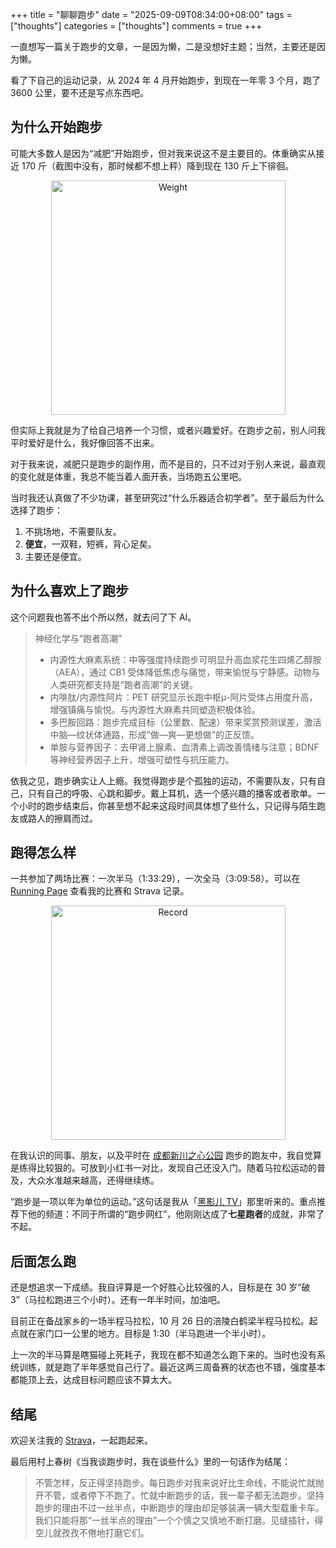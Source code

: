 +++
title = "聊聊跑步"
date = "2025-09-09T08:34:00+08:00"
tags = ["thoughts"]
categories = ["thoughts"]
comments = true
+++

一直想写一篇关于跑步的文章，一是因为懒，二是没想好主题；当然，主要还是因为懒。

看了下自己的运动记录，从 2024 年 4 月开始跑步，到现在一年零 3 个月，跑了 3600 公里，要不还是写点东西吧。

## 为什么开始跑步

可能大多数人是因为“减肥”开始跑步，但对我来说这不是主要目的。体重确实从接近 170 斤（截图中没有，那时候都不想上秤）降到现在 130 斤上下徘徊。

<div style="text-align: center;">
  <img src="https://p.madcodelife.com/blog/2025/09/713a3099786c6c8824c14476ee9452ac.JPG" width="375" alt="Weight">
</div>

但实际上我就是为了给自己培养一个习惯，或者兴趣爱好。在跑步之前，别人问我平时爱好是什么，我好像回答不出来。

对于我来说，减肥只是跑步的副作用，而不是目的，只不过对于别人来说，最直观的变化就是体重，我总不能当着人面开表，当场跑五公里吧。

当时我还认真做了不少功课，甚至研究过“什么乐器适合初学者”。至于最后为什么选择了跑步：

1. 不挑场地，不需要队友。
2. **便宜**，一双鞋，短裤，背心足矣。
3. 主要还是便宜。

## 为什么喜欢上了跑步

这个问题我也答不出个所以然，就去问了下 AI。

> 神经化学与“跑者高潮”
>
> - 内源性大麻素系统：中等强度持续跑步可明显升高血浆花生四烯乙醇胺（AEA），通过 CB1 受体降低焦虑与痛觉，带来愉悦与宁静感。动物与人类研究都支持是“跑者高潮”的关键。
> - 内啡肽/内源性阿片：PET 研究显示长跑中枢μ-阿片受体占用度升高，增强镇痛与愉悦。与内源性大麻素共同塑造积极体验。
> - 多巴胺回路：跑步完成目标（公里数、配速）带来奖赏预测误差，激活中脑—纹状体通路，形成“做—爽—更想做”的正反馈。
> - 单胺与营养因子：去甲肾上腺素、血清素上调改善情绪与注意；BDNF 等神经营养因子上升，增强可塑性与抗压能力。

依我之见，跑步确实让人上瘾。我觉得跑步是个孤独的运动，不需要队友，只有自己，只有自己的呼吸、心跳和脚步。戴上耳机，选一个感兴趣的播客或者歌单。一个小时的跑步结束后，你甚至想不起来这段时间具体想了些什么，只记得与陌生跑友或路人的擦肩而过。

## 跑得怎么样

一共参加了两场比赛：一次半马（1:33:29），一次全马（3:09:58）。可以在 [Running Page](https://www.madcodelife.com/running) 查看我的比赛和 Strava 记录。

<div style="text-align: center;">
  <img src="https://p.madcodelife.com/blog/2025/09/e7f605fb06358817fd9ca0e3d9f8631f.PNG" width="375" alt="Record">
</div>

在我认识的同事、朋友，以及平时在 [成都新川之心公园](https://parco.run/chengdu/singapore-sichuan-park) 跑步的跑友中，我自觉算是练得比较狠的。可放到小红书一对比，发现自己还没入门。随着马拉松运动的普及，大众水准越来越高，还得继续练。

“跑步是一项以年为单位的运动。”这句话是我从「[黑影儿 TV](https://space.bilibili.com/38995440)」那里听来的。重点推荐下他的频道：不同于所谓的“跑步网红”，他刚刚达成了**七星跑者**的成就，非常了不起。

## 后面怎么跑

还是想追求一下成绩。我自评算是一个好胜心比较强的人，目标是在 30 岁“破 3”（马拉松跑进三个小时）。还有一年半时间，加油吧。

目前正在备战家乡的一场半程马拉松，10 月 26 日的涪陵白鹤梁半程马拉松。起点就在家门口一公里的地方。目标是 1:30（半马跑进一个半小时）。

上一次的半马算是瞎猫碰上死耗子，我现在都不知道怎么跑下来的。当时也没有系统训练，就是跑了半年感觉自己行了。最近这两三周备赛的状态也不错，强度基本都能顶上去，达成目标问题应该不算太大。

## 结尾

欢迎关注我的 [Strava](https://www.strava.com/athletes/133976397)，一起跑起来。

最后用村上春树《当我谈跑步时，我在谈些什么》里的一句话作为结尾：

> 不管怎样，反正得坚持跑步。每日跑步对我来说好比生命线，不能说忙就抛开不管，或者停下不跑了。忙就中断跑步的话，我一辈子都无法跑步。坚持跑步的理由不过一丝半点，中断跑步的理由却足够装满一辆大型载重卡车。我们只能将那“一丝半点的理由”一个个慎之又慎地不断打磨。见缝插针，得空儿就孜孜不倦地打磨它们。
